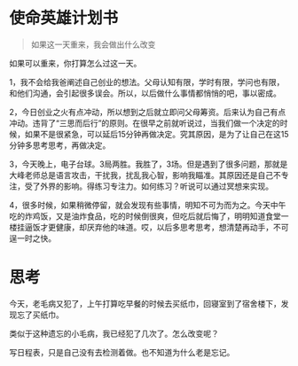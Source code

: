 # 使命英雄计划书



> 如果这一天重来，我会做出什么改变

如果可以重来，你打算怎么过这一天。

1，我不会给我爸阐述自己创业的想法。父母认知有限，学时有限，学问也有限，和他们沟通，会引起很多误会。所以，以后做什么事情都悄悄的吧，事以密成。

2，今日创业之火有点冲动，所以想到之后就立即问父母筹资。后来认为自己有点冲动。违背了“三思而后行”的原则。在很早之前就听说过，当我们做一个决定的时候，如果不是很紧急，可以延后15分钟再做决定。究其原因，是为了让自己在这15分钟多思考思考，再做决定。

3，今天晚上，电子台球。3局两胜。我胜了，3场。但是遇到了很多问题，那就是大峰老师总是语言攻击，干扰我，扰乱我心智，影响我瞄准。其原因还是自己不专注，受了外界的影响。得练习专注力。如何练习？听说可以通过冥想来实现。

4，很多时候，如果稍微停留，就会发现有些事情，明知不可为而为之。今天中午吃的炸鸡饭，又是油炸食品，吃的时候倒很爽，但吃后就后悔了，明明知道食堂一楼挂逼饭才更健康，却厌弃他的味道。哎，以后多思考思考，想清楚再动手，不可逞一时之快。



# 思考



今天，老毛病又犯了，上午打算吃早餐的时候去买纸巾，回寝室到了宿舍楼下，发现忘了买纸巾。

类似于这种遗忘的小毛病，我已经犯了几次了。怎么改变呢？

写日程表，只是自己没有去检测着做。也不知道为什么老是忘记。



